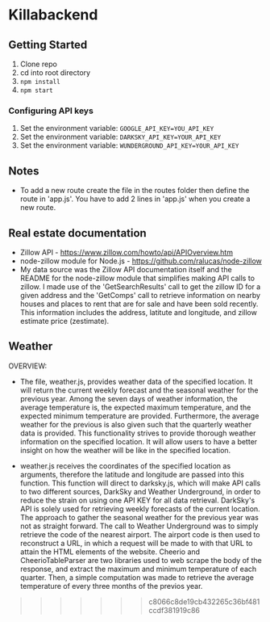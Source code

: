 # Killabackend

## Getting Started
1. Clone repo
2. cd into root directory
3. ```npm install```
4. ```npm start```

### Configuring API keys
1. Set the environment variable: ```GOOGLE_API_KEY=YOU_API_KEY```
2. Set the environment variable: ```DARKSKY_API_KEY=YOUR_API_KEY```
3. Set the environment variable: ```WUNDERGROUND_API_KEY=YOUR_API_KEY```

## Notes
* To add a new route create the file in the routes folder then define the route in 'app.js'. You have to add 2 lines in 'app.js' when you create a new route.

## Real estate documentation
* Zillow API - https://www.zillow.com/howto/api/APIOverview.htm
* node-zillow module for Node.js - https://github.com/ralucas/node-zillow
* My data source was the Zillow API documentation itself and the README for the node-zillow module that simplifies making API calls to zillow. I made use of the 'GetSearchResults' call to get the zillow ID for a given address and the 'GetComps' call to retrieve information on nearby houses and places to rent that are for sale and have been sold recently. This information includes the address, latitute and longitude, and zillow estimate price (zestimate).

## Weather

OVERVIEW:
* The file, weather.js, provides weather data of the specified location. It will return the current weekly forecast and the seasonal weather for the previous year.  Among the seven days of weather information, the average temperature is, the expected maximum temperature, and the expected minimum temperature are provided. Furthermore, the average weather for the previous is also given such that the quarterly weather data is provided.  This functionality strives to provide thorough weather information on the specified location. It will allow users to have a better insight on how the weather will be like in the specified location.

* weather.js receives the coordinates of the specified location as arguments, therefore the latitude and longitude are passed into this function. This function will direct to darksky.js, which will make API calls to two different sources, DarkSky and Weather Underground, in order to reduce the strain on using one API KEY for all data retrieval. DarkSky's API is solely used for retrieving weekly forecasts of the current location. The approach to gather the seasonal weather for the previous year was not as straight forward. The call to Weather Underground was to simply retrieve the code of the nearest airport. The airport code is then used to reconstruct a URL, in which a request will be made to with that URL to attain the HTML elements of the website. Cheerio and CheerioTableParser are two libraries used to web scrape the body of the response, and extract the maximum and minimum temperature of each quarter. Then, a simple computation was made to retrieve the average temperature of every three months of the previos year.
 
>>>>>>> c8066c8de19cb432265c36bf481ccdf381919c86
